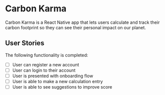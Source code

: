 # Carbon Karma

Carbon Karma is a React Native app that lets users calculate and track their carbon footprint so they can see their personal impact on our planet.

## User Stories

The following functionality is completed:

- [ ] User can register a new account
- [ ] User can login to their account
- [ ] User is presented with onboarding flow
- [ ] User is able to make a new calculation entry
- [ ] User is able to see suggestions to improve score
